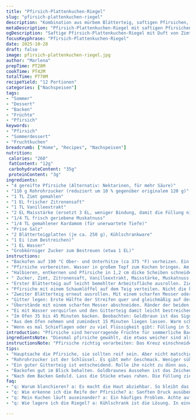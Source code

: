 ```yaml
---
title: "Pfirsich-Plattenkuchen-Riegel"
slug: "pfirsich-plattenkuchen-riegel"
description: "Kombination aus mürbem Blätterteig, saftigen Pfirsichen, Zimt und einem Hauch Muskatnuss. Die Zubereitung verlangt Achtsamkeit bei der Verarbeitung der Pfirsiche – das Blanchieren sorgt für eine Haut, die sich mühelos löst. Der Teig wird zu einem Gitter geformt, um den Fruchtbelag zu umschließen, was während des Backens für den Klassiker sorgt. Fein abgestimmte Süße, kräftige Würze durch Zimt und Vanille, mit Korrekturen bei der Stärke und der Zugabe von Kardamom als überraschende Note. Ein Backerlebnis, das Geduld und Spürsinn verlangt, belohnt mit Aroma, Textur und einer Farbe, die Appetit macht."
metaDescription: "Pfirsich-Plattenkuchen-Riegel mit saftigen Pfirsichen und einer goldenen Gitterkruste – der perfekte Genuss für den Sommer."
ogDescription: "Saftige Pfirsich-Plattenkuchen-Riegel mit Duft von Zimt und Muskatnuss. Ein Genuss, der gelingen muss und für jeden Anlass passt."
focusKeyphrase: "Pfirsich-Plattenkuchen-Riegel"
date: 2025-10-28
draft: false
image: pfirsich-plattenkuchen-riegel.jpg
author: "Marlena"
prepTime: PT28M
cookTime: PT42M
totalTime: PT70M
recipeYield: "12 Portionen"
categories: ["Nachspeisen"]
tags:
- "Sommer"
- "Dessert"
- "Backen"
- "Früchte"
- "Pfirsich"
keywords:
- "Pfirsich"
- "Sommerdessert"
- "Fruchtkuchen"
breadcrumb: ["Home", "Recipes", "Nachspeisen"]
nutrition: 
 calories: "260"
 fatContent: "12g"
 carbohydrateContent: "35g"
 proteinContent: "3g"
ingredients:
- "4 gereifte Pfirsiche (Alternativ: Nektarinen, für mehr Säure)"
- "110 g Rohrohrzucker (reduziert um 10 % gegenüber originalem 120 g)"
- "1 TL Zimt gemahlen"
- "1 EL frischer Zitronensaft"
- "1 TL Vanilleextrakt"
- "2 EL Maisstärke (ersetzt 3 EL, weniger Bindung, damit die Füllung nicht zu fest wird)"
- "1/4 TL frisch geriebene Muskatnuss"
- "1/4 TL gemahlener Kardamom (für unerwartete Tiefe)"
- "Prise Salz"
- "2 Blätterteigplatten (je ca. 250 g), Kühlschrankware"
- "1 Ei (zum Bestreichen)"
- "1 EL Wasser"
- "Grobkörniger Zucker zum Bestreuen (etwa 1 EL)"
instructions:
- "Backofen auf 190 °C Ober- und Unterhitze (ca 375 °F) vorheizen. Ein Backblech (ca 33x23 cm) bereitlegen, minimal buttern, aber Achtung, Blätterteig haftet schnell an zu glatten Oberflächen."
- "Pfirsiche vorbereiten. Wasser in großem Topf zum Kochen bringen. Am unteren Ende mit scharfem Messer ein kleines Kreuz einschneiden – nicht zu tief, sonst fällt Fruchtfleisch auseinander. Pfirsiche 40 Sekunden ins kochende Wasser geben, nicht zu lang, sonst matschig. Direkt in eine Schüssel mit Eiswasser tauchen, damit die Hitze stoppt. Haut sollte sich nun spielend lösen lassen. Wer keine Pfirsiche nimmt – Nektarinen durch den ähnlichen Stil oft fester im Fleisch."
- "Halbieren, entkernen und Pfirsiche in 1,2 cm dicke Scheiben schneiden. Dicker wird matschig, dünn trocknet aus während des Backens. In eine große Schüssel geben."
- " Zucker, Zimt, Zitronensaft, Vanilleextrakt, Maisstärke, Muskatnuss, Kardamom und Salz zu den Pfirsichen geben. Hände zeigen sich bei Anfassen als bester Rührer hier – so spürt man Stückigkeit. Nur leicht mischen, sonst zerfällt die Frucht. Zur Seite stellen, Saft wird ziehen."
- "Erster Blätterteig auf leicht bemehlter Arbeitsfläche ausrollen. Ziel: Boden des Backblechs bedecken, Seiten ca 2 cm hoch für besseren Halt. Nicht zu dünn ausrollen, sonst reißt es später beim Füllen. Lieber kleine Blasen eindrücken mit Gabel. Tipp: Wenn der Teig zu warm wird, kurz in Kühlschrank legen."
- "Pfirsiche mit einem Schaumlöffel auf dem Teig verteilen. Nicht die komplette Flüssigkeit, die matscht unten nur. Restliche Säfte können verkauft werden – evtl. in Dessert oder Joghurt. Das Gewicht der Füllung entscheidet über Stabilität des Kuchens."
- "Zweiter Blätterteig erneut ausrollen. Mit einem scharfen Messer oder Pizzaschneider 10 schmale Streifen schneiden; Breite ca 0,8 bis 1 cm um genug Biegsamkeit fürs Flechten zu behalten. Zu dick macht das Gitter unangenehm breit, zu dünn reisst es eher."
- "Gitter legen: Erste Hälfte der Streifen quer und gleichmäßig auf der Füllung verteilen. Jeden 2. Streifen zurückklappen. Senkrecht neue Streifen legen und die zurückgeklappten wieder drüber. Dann das Ganze mit den restlichen Streifen wiederholen. Wichtig: Teigdicke kontrollieren, nicht zu locker flechten."
- "Überstände mit einem scharfen Messer abschneiden. Ränder der beiden Teigplatten fest zusammendrücken, damit keine Füllung ausläuft. Anpressen am besten mit Daumenkuppe oder Löffelrücken."
- "Ei mit Wasser verquirlen und den Gitterteig damit leicht bestreichen. So bekommt er eine schöne goldene Farbe und schützt vor zu schnellem Austrocknen. Mit grobem Zucker bestreuen für eine knackige Kruste beim Backen."
- "Im Ofen 35 bis 45 Minuten backen. Beobachten: Goldbraun ist das Signal. Wenn es zu dunkel wird, vorsichtig mit Alufolie abdecken. Die Pfirsiche fangen an, Bläschen zu werfen und riechen süß-fruchtig. Kein Durchbrennen im Ofen - lieber zwischendurch prüfen."
- "Aus dem Ofen nehmen und zumindest 15 Minuten liegen lassen. Warm schneidet sich besser, weil die Füllung gerade gesetzt ist, sonst zerläuft es. Wird gekühlt, zieht sich die Stärke wieder fester zusammen. Wärmstens empfiehlt sich Vanilleeis dazu, das kontrastiert intensiv."
- "Wenn es mal Schieflagen oder zu viel Flüssigkeit gibt: Füllung in Sieb abtropfen lassen, Saft auffangen für Soße. Oder einfach mit einem Holzlöffel vorsichtig verteilen und dickere Stücke nachlegen."
introduction: "Pfirsiche sind hervorragende Früchte für sommerliche Backwaren, aber ihre Saftigkeit ist nicht ohne Tücken. Das Abziehen der Haut durch Blanchieren ist ein Muss; ich habe mehrfach versucht, die Haut einfach abzuziehen, ohne Wärmezusatz, das endet meistens frustrierend. Die Kombination aus Zimt, Muskatnuss und dem unerwarteten Kardamom verleiht der Füllung einen überraschenden Kick, den ich erst nach mehreren Versuchen entdeckte. Nicht zu vergessen: die Balance der Stärke, die verhindert, dass die ganze Masse beim Backen verläuft. Die Gitterkruste ist zwar eine Herausforderung – mehr als einmal ist mir der Teig gerissen. Mein Trick: nicht zu dünn aufrollen und das Gitter gleichmäßig flechten. Für die Backzeit verlasse ich mich vor allem auf die Farbe und die Blasenbildung in der Füllung, nicht auf starre Zeiten. Für mich gilt: erst aufhören, wenn die Küche nach Pfirsich und Zimt duftet und der Teig knusprig klingt."
ingredientsNote: "Diesmal pfirsiche gewählt, die etwas weicher sind als die üblichen aus dem Supermarkt – am besten reife, aber nicht matschige Früchte. Nektarinen funktionieren fast genauso, geben aber einen frischeren, säuerlichen Ton. Zitronensaft sorgt nicht nur für Frische, sondern greift auch den Zucker aus. Rohrohrzucker steht für ein kräftigeres, karamelliges Aroma, reguliert die Süße etwas ab. Die Maisstärke als Bindemittel ersetzte ich von ursprünglich 3 EL auf 2 EL; weniger ist hier manchmal mehr, damit die Füllung nach dem Backen keine Kuchenpaste wird. Der Kardamom ist neu, ich wollte dem Ganzen mehr Persönlichkeit geben. Vanille sollte pur sein, kein Aroma aus der Flasche – das schmeckt man deutlich. Der Blätterteig aus dem Kühlregal ist ein Kompromiss – frisch hergestellter Teig wäre toll, dauert aber zu lange und verlangt Übung."
instructionsNote: "Pfirsiche richtig vorarbeiten: Das Kreuz einschneiden vorsichtig machen und zeitlich das Blanchieren nicht überziehen, damit die Früchte ihre Struktur bewahren. Wärme hält die Haut locker, aber Fruchtfleisch dabei fest. Beim Ausrollen des Teigs auf kalter, bemehlter Fläche arbeiten, damit er nicht klebt und reißt. Das Gitter flechten ist Übungssache; der Trick mit dem Zurückfalten erleichtert die Arbeit, dennoch sollte man langsam und bedacht vorgehen. Zum Schluss beim Bestreichen mit Ei nicht zu nass sein, sonst weicht der Teig durch. Während des Backens den Ofen im Auge behalten; die goldbraune Farbe ist entscheidender als die Zeit. Nach dem Backen lasse ich die Stücke gerne etwas ruhen, denn erst dann verfestigt die Füllung sich perfekt. Ein unerwartetes Problem könnte auslaufender Saft sein – bei sehr reifen Pfirsichen also besser mit Löffel abtropfen und Saft zurückbehalten."
tips:
- "Hauptsache die Pfirsiche, sie sollten reif sein. Aber nicht matschig. Blanchiere sie leicht. Die Haut fällt dann ab. Perfekte Konsistenz ist wichtig für die Füllung."
- "Rohrohrzucker ist der Schlüssel. Es gibt mehr Geschmack. Weniger süß, mehr Aroma. Achte auf die Portionsgröße. Du kannst auch Honig ausprobieren. Aber setze weniger Flüssigkeit ein."
- "Ein guter Gitterteig ist entscheidend. Rolle ihn nicht zu dünn aus, er reisst sonst. Gut aufpassen beim Flechten. Zurückklappen hilft dir, die Struktur zu halten."
- "Backofen gut im Blick behalten. Goldbraunes Aussehen ist das Zeichen. Wenn es zu dunkel wird, Alufolie bereit halten. Es kann schnell gehen, also check oft nach."
- "Nach dem Backen Geduld. Lass die Stücke etwas ruhen. Die Füllung zieht sich zusammen. Warm servieren ist empfehlenswert. Vanilleeis passt perfekt dazu."
faq:
- "q: Warum blanchieren? a: Es macht die Haut abziehbar. So bleibt das Fruchtfleisch fest. Wichtig für perfekte Stücke. Übung macht den Meister, immer wieder ausprobieren."
- "q: Wie erkenne ich die Reife der Pfirsiche? a: Sanften Druck ausüben. Zu weich ist ein Zeichen für Überreife. Ideal sind die Früchte, die leichten Widerstand bieten. Farbton ist auch wichtig."
- "q: Mein Kuchen läuft auseinander? a: Ein häufiges Problem. Achte auf die Stärke. Wenn zu viel Flüssigkeit, weniger verwenden. Alternativ gleich vorsichtig abtropfen lassen."
- "q: Wie lagere ich die Riegel? a: Kühlschrank ist die Lösung. In einer luftdichten Dose aufbewahren. Geht auch einfrieren. Vor dem Servieren Auftauen nicht vergessen."

---
```

